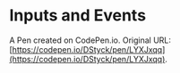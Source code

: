 # Inputs and Events

A Pen created on CodePen.io. Original URL: [https://codepen.io/DStyck/pen/LYXJxqq](https://codepen.io/DStyck/pen/LYXJxqq).

